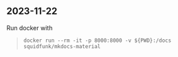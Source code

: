2023-11-22
------------------
Run docker with

>`docker run --rm -it -p 8000:8000 -v ${PWD}:/docs squidfunk/mkdocs-material`

